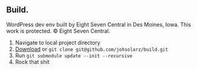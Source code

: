 Build.
------

WordPress dev env built by Eight Seven Central in Des Moines, Iowa. This work is protected. © Eight Seven Central.

1. Navigate to local project directory
2. [Download](https://github.com/johnsolarz/build/zipball/master) or `git clone git@github.com/johsolarz/build.git`
3. Run `git submodule update --init --recursive`
4. Rock that shit
